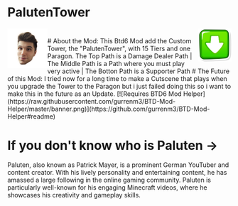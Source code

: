 # PalutenTower

<a href="https://github.com/doombubbles/template-mod/releases/latest/download/PalutenMod.dll">
    <img align="left" alt="Icon" height="90" src="Icon.png">
    <img align="right" alt="Download" height="75" src="https://raw.githubusercontent.com/gurrenm3/BTD-Mod-Helper/master/BloonsTD6%20Mod%20Helper/Resources/DownloadBtn.png">
</a>
<h1 align="center"></h1>
# About the Mod:
This Btd6 Mod add the Custom Tower, the "PalutenTower", with 15 Tiers and one Paragon.
The Top Path is a Damage Dealer Path | 
The Middle Path is a Path where you must play very active | 
The Botton Path is a Supporter Path
# The Future of this Mod:
I tried now for a long time to make a Cutscene that plays when you upgrade the Tower to the Paragon but i just failed doing this so i want to make this in the future as an Update.
[![Requires BTD6 Mod Helper](https://raw.githubusercontent.com/gurrenm3/BTD-Mod-Helper/master/banner.png)](https://github.com/gurrenm3/BTD-Mod-Helper#readme)






# If you don't know who is Paluten ->
Paluten, also known as Patrick Mayer, is a prominent German YouTuber and content creator. With his lively personality and entertaining content, he has amassed a large following in the online gaming community. Paluten is particularly well-known for his engaging Minecraft videos, where he showcases his creativity and gameplay skills.


